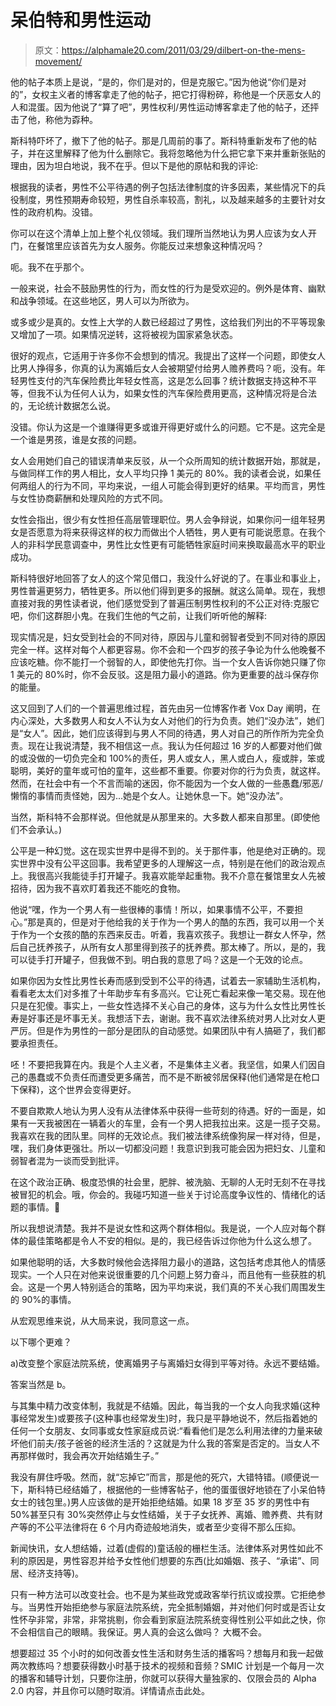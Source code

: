 # 呆伯特和男性运动

> 原文：<https://alphamale20.com/2011/03/29/dilbert-on-the-mens-movement/>

他的帖子本质上是说，“是的，你们是对的，但是克服它。”因为他说“你们是对的”，女权主义者的博客拿走了他的帖子，把它打得粉碎，称他是一个厌恶女人的人和混蛋。因为他说了“算了吧”，男性权利/男性运动博客拿走了他的帖子，还抨击了他，称他为孬种。

斯科特吓坏了，撤下了他的帖子。那是几周前的事了。斯科特重新发布了他的帖子，并在这里解释了他为什么删除它。我将忽略他为什么把它拿下来并重新张贴的理由，因为坦白地说，我不在乎。但以下是他的原帖和我的评论:

根据我的读者，男性不公平待遇的例子包括法律制度的许多因素，某些情况下的兵役制度，男性预期寿命较短，男性自杀率较高，割礼，以及越来越多的主要针对女性的政府机构。没错。

你可以在这个清单上加上整个礼仪领域。我们理所当然地认为男人应该为女人开门，在餐馆里应该首先为女人服务。你能反过来想象这种情况吗？

呃。我不在乎那个。

一般来说，社会不鼓励男性的行为，而女性的行为是受欢迎的。例外是体育、幽默和战争领域。在这些地区，男人可以为所欲为。

或多或少是真的。女性上大学的人数已经超过了男性，这给我们列出的不平等现象又增加了一项。如果情况逆转，这将被视为国家紧急状态。

很好的观点，它适用于许多你不会想到的情况。我提出了这样一个问题，即使女人比男人挣得多，你真的认为离婚后女人会被期望付给男人赡养费吗？呃，没有。年轻男性支付的汽车保险费比年轻女性高，这是怎么回事？统计数据支持这种不平等，但我不认为任何人认为，如果女性的汽车保险费用更高，这种情况将是合法的，无论统计数据怎么说。

没错。你认为这是一个谁赚得更多或谁开得更好或什么的问题。它不是。这完全是一个谁是男孩，谁是女孩的问题。

女人会用她们自己的错误清单来反驳，从一个众所周知的统计数据开始，那就是，与做同样工作的男人相比，女人平均只挣 1 美元的 80%。我的读者会说，如果任何两组人的行为不同，平均来说，一组人可能会得到更好的结果。平均而言，男性与女性协商薪酬和处理风险的方式不同。

女性会指出，很少有女性担任高层管理职位。男人会争辩说，如果你问一组年轻男女是否愿意为将来获得这样的权力而做出个人牺牲，男人更有可能说愿意。在我个人的非科学民意调查中，男性比女性更有可能牺牲家庭时间来换取最高水平的职业成功。

斯科特很好地回答了女人的这个常见借口，我没什么好说的了。在事业和事业上，男性普遍更努力，牺牲更多。所以他们得到更多的报酬。就这么简单。现在，我想直接对我的男性读者说，他们感觉受到了普遍压制男性权利的不公正对待:克服它吧，你们这群胆小鬼。在我们生他的气之前，让我们听听他的解释:

现实情况是，妇女受到社会的不同对待，原因与儿童和弱智者受到不同对待的原因完全一样。这样对每个人都更容易。你不会和一个四岁的孩子争论为什么他晚餐不应该吃糖。你不能打一个弱智的人，即使他先打你。当一个女人告诉你她只赚了你 1 美元的 80%时，你不会反驳。这是阻力最小的道路。你为更重要的战斗保存你的能量。

这又回到了人们的一个普遍思维过程，首先由另一位博客作者 Vox Day 阐明，在内心深处，大多数男人和女人不认为女人对他们的行为负责。她们“没办法”，她们是“女人”。因此，她们应该得到与男人不同的待遇，男人对自己的所作所为完全负责。现在让我说清楚，我不相信这一点。我认为任何超过 16 岁的人都要对他们做的或没做的一切负完全和 100%的责任，男人或女人，黑人或白人，瘦或胖，笨或聪明，美好的童年或可怕的童年，这些都不重要。你要对你的行为负责，就这样。然而，在社会中有一个不言而喻的迷因，你不能因为一个女人做的一些愚蠢/邪恶/懒惰的事情而责怪她，因为...她是个女人。让她休息一下。她“没办法”。

当然，斯科特不会那样说。但他就是从那里来的。大多数人都来自那里。(即使他们不会承认。)

公平是一种幻觉。这在现实世界中是得不到的。关于那件事，他是绝对正确的。现实世界中没有公平这回事。我希望更多的人理解这一点，特别是在他们的政治观点上。我很高兴我能徒手打开罐子。我喜欢能举起重物。我不介意在餐馆里女人先被招待，因为我不喜欢盯着我还不能吃的食物。

他说“嘿，作为一个男人有一些很棒的事情！所以，如果事情不公平，不要担心。”那是真的，但是对于他给我的关于作为一个男人的酷的东西，我可以用一个关于作为一个女孩的酷的东西来反击。听着，我喜欢孩子。我想让一群女人怀孕，然后自己抚养孩子，从所有女人那里得到孩子的抚养费。那太棒了。所以，是的，我可以徒手打开罐子，但我做不到。明白我的意思了吗？这是一个无效的论点。

如果你因为女性比男性长寿而感到受到不公平的待遇，试着去一家辅助生活机构，看看老太太们对多推了十年助步车有多高兴。它让死亡看起来像一笔交易。现在他只是在犯傻。事实上，一些女性选择不关心自己的身体，这与为什么女性比男性长寿是好事还是坏事无关。我想活下去，谢谢。我不喜欢法律系统对男人比对女人更严厉。但是作为男性的一部分是团队的自动感觉。如果团队中有人搞砸了，我们都要承担责任。

呸！不要把我算在内。我是个人主义者，不是集体主义者。我坚信，如果人们因自己的愚蠢或不负责任而遭受更多痛苦，而不是不断被邻居保释(他们通常是在枪口下保释)，这个世界会变得更好。

不要自欺欺人地认为男人没有从法律体系中获得一些苛刻的待遇。好的一面是，如果有一天我被困在一辆着火的车里，会有一个男人把我拉出来。这是一揽子交易。我喜欢在我的团队里。同样的无效论点。我们被法律系统像狗屎一样对待，但是，嘿，我们身体更强壮。所以一切都没问题！我意识到我可能会因为把妇女、儿童和弱智者混为一谈而受到批评。

在这个政治正确、极度恐惧的社会里，肥胖、被洗脑、无聊的人无时无刻不在寻找被冒犯的机会。哦，你会的。我碰巧知道一些关于讨论高度争议性的、情绪化的话题的事情。🙂

所以我想说清楚。我并不是说女性和这两个群体相似。我是说，一个人应对每个群体的最佳策略都是令人不安的相似。是的，我已经告诉过你他为什么这么想了。

如果他聪明的话，大多数时候他会选择阻力最小的道路，这包括考虑其他人的情感现实。一个人只在对他来说很重要的几个问题上努力奋斗，而且他有一些获胜的机会。这是一个男人特别适合的策略，因为平均来说，我们真的不关心我们周围发生的 90%的事情。

从宏观思维来说，从大局来说，我同意这一点。

以下哪个更难？

a)改变整个家庭法院系统，使离婚男子与离婚妇女得到平等对待。永远不要结婚。

答案当然是 b。

与其集中精力改变体制，我就是不结婚。因此，每当我的一个女人向我求婚(这种事经常发生)或要孩子(这种事也经常发生)时，我只是平静地说不，然后指着她的任何一个女朋友、女同事或女性家庭成员说:“看看他们是怎么利用法律的力量来破坏他们前夫/孩子爸爸的经济生活的？这就是为什么我的答案是否定的。当女人不再那样做时，我会再次开始结婚生子。”

我没有屏住呼吸。然而，就“忘掉它”而言，那是他的死穴，大错特错。(顺便说一下，斯科特已经结婚了，根据他的一些博客帖子，他的蛋蛋很好地锁在了小呆伯特女士的钱包里。)男人应该做的是开始拒绝结婚。如果 18 岁至 35 岁的男性中有 50%甚至只有 30%突然停止与女性结婚，关于子女抚养、离婚、赡养费、共有财产等的不公平法律将在 6 个月内奇迹般地消失，或者至少变得不那么压抑。

新闻快讯，女人想结婚，过着(虚假的)童话般的栅栏生活。法律体系对男性如此不利的原因是，男性容忍并给予女性他们想要的东西(比如婚姻、孩子、“承诺”、同居、经济支持等)。

只有一种方法可以改变社会。也不是为某些政党或政客举行抗议或投票。它拒绝参与。当男性开始拒绝参与家庭法院系统，完全抵制婚姻，并对他们何时或是否让女性怀孕非常，非常，非常挑剔，你会看到家庭法院系统变得性别公平如此之快，你不会相信自己的眼睛。我保证。男人真的会这么做吗？
大概不会。

想要超过 35 个小时的如何改善女性生活和财务生活的播客吗？想每月和我一起做两次教练吗？想要获得数小时基于技术的视频和音频？SMIC 计划是一个每月一次的播客和辅导计划，只要你注册，你就可以获得大量独家的、仅限会员的 Alpha 2.0 内容，并且你可以随时取消。详情请点击此处。